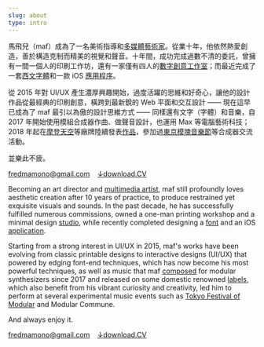 ```yaml
---
slug: about
type: intro
---
```


馬飛兒（maf）成為了一名美術指導和[多媒體藝術家](https://mafmadmaf.com/)。從業十年，他依然熱愛創造，善於構造克制而精美的視覺和聲音。十年間，成功完成過數不清的委託，曾擁有一間一個人的印刷工作坊，還有一家僅有四人的[數字創意工作室](https://www.bitmob.cc/)；而最近完成了一套[西文字體](https://maf-works.com/work/knoob-font-design)和一款 iOS [應用程序](https://wtdtapp.com/)。

從 2015 年對 UI/UX 產生濃厚興趣開始，過度活躍的思維和好奇心，讓他的設計作品從最經典的印刷創意，橫跨到最新銳的 Web 平面和交互設計 —— 現在這早已成為了 maf 最引以為傲的設計思維方式 —— 同樣還有文字（字體）和音樂，自 2017 年開始使用模組合成器作曲、做聲音設計，也運用 Max 等電腦藝術科技；2018 年起在[摩登天空](https://y.qq.com/n/yqq/album/001CqCvJ3IOcAL.html)等廠牌陸續發表[作品](https://y.qq.com/n/yqq/album/001cRZsN0DopCy.html)，參加過[東京模塊音樂節](https://tfom.info/tfom-2018)等合成器交流活動。

並樂此不疲。

<a href="mailto:fredmamono@gmail.com">fredmamono@gmail.com</a>&nbsp;&nbsp;&nbsp;&nbsp;<a href="https://bitmobcc.oss-cn-shenzhen.aliyuncs.com/maf/download/CV_and_Portfolio_of_maf_CN_EN.zip">↓download.CV</a>

<!-- lang -->

Becoming an art director and [multimedia artist](https://www.instagram.com/mafmadmaf/), maf still profoundly loves aesthetic creation after 10 years of practice, to produce restrained yet exquisite visuals and sounds. In the past decade, he has successfully fulfilled numerous commissions, owned a one-man printing workshop and a minimal design [studio](https://www.bitmob.cc/), while recently completed designing a [font](https://maf-works.com/work/knoob-font-design) and an iOS [application](https://wtdtapp.com/).

Starting from a strong interest in UI/UX in 2015, maf's works have been evolving from classic printable designs to interactive designs (UI/UX) that powered by edging font-end techniques, which has now become his most powerful techniques, as well as music that maf [composed](https://www.youtube.com/channel/UCd3_Sb2nGt26E9VuSqzl-0w/videos) for modular synthesizers since 2017 and released on some domestic renowned [labels](https://open.spotify.com/album/6YLxkOzgGdIT6jTmCTIMdi?si=2CjzKBHhRtyjxvK1naSHng), which also benefit from his vibrant curiosity and creativity, led him to perform at several experimental music events such as [Tokyo Festival of Modular](https://tfom.info/tfom-2018) and Modular Commune.

And always enjoy it.

<a href="mailto:fredmamono@gmail.com">fredmamono@gmail.com</a>&nbsp;&nbsp;&nbsp;&nbsp;<a href="https://bitmobcc.oss-cn-shenzhen.aliyuncs.com/maf/download/CV_and_Portfolio_of_maf_CN_EN.zip">↓download.CV</a>
